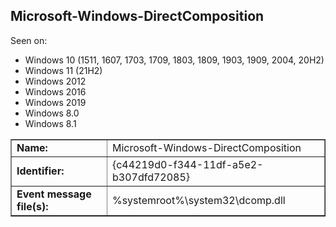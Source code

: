 ## Microsoft-Windows-DirectComposition

Seen on:
* Windows 10 (1511, 1607, 1703, 1709, 1803, 1809, 1903, 1909, 2004, 20H2)
* Windows 11 (21H2)
* Windows 2012
* Windows 2016
* Windows 2019
* Windows 8.0
* Windows 8.1

<table border="1" class="docutils">
  <tbody>
    <tr>
      <td><b>Name:</b></td>
      <td>Microsoft-Windows-DirectComposition</td>
    </tr>
    <tr>
      <td><b>Identifier:</b></td>
      <td>{c44219d0-f344-11df-a5e2-b307dfd72085}</td>
    </tr>
    <tr>
      <td><b>Event message file(s):</b></td>
      <td>%systemroot%\system32\dcomp.dll</td>
    </tr>
  </tbody>
</table>

&nbsp;

